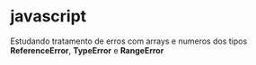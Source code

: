# javascript
Estudando tratamento de erros com arrays e numeros 
dos tipos **ReferenceError**, **TypeError** e **RangeError**

